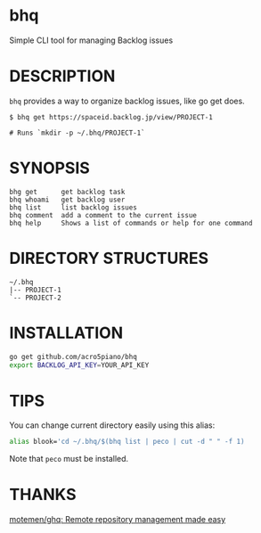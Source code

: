 # bhq

Simple CLI tool for managing Backlog issues

# DESCRIPTION

`bhq` provides a way to organize backlog issues, like go get does.

```
$ bhq get https://spaceid.backlog.jp/view/PROJECT-1

# Runs `mkdir -p ~/.bhq/PROJECT-1`
```

# SYNOPSIS

```
bhg get      get backlog task
bhq whoami   get backlog user
bhq list     list backlog issues
bhq comment  add a comment to the current issue
bhq help     Shows a list of commands or help for one command
```
# DIRECTORY STRUCTURES

```
~/.bhq
|-- PROJECT-1
`-- PROJECT-2
```

# INSTALLATION

```sh
go get github.com/acro5piano/bhq
export BACKLOG_API_KEY=YOUR_API_KEY
```

# TIPS

You can change current directory easily using this alias:

```sh
alias blook='cd ~/.bhq/$(bhq list | peco | cut -d " " -f 1)
```

Note that `peco` must be installed.

# THANKS

[motemen/ghq: Remote repository management made easy](https://github.com/motemen/ghq)
